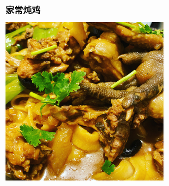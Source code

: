 # 家常炖鸡

![&#x5BB6;&#x5E38;&#x7096;&#x9E21;](.gitbook/assets/3be5f12c-4324-45e3-b0fb-3b85050364e1.jpg)

